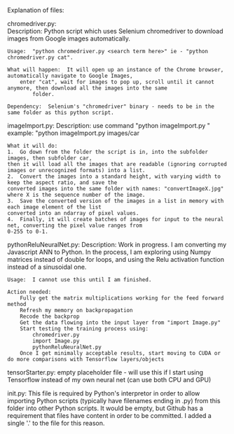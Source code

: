 Explanation of files:

chromedriver.py:  
	Description:  Python script which uses Selenium chromedriver to download images from Google images automatically.
	
	Usage:  "python chromedriver.py <search term here>" ie - "python chromedriver.py cat".
	
	What will happen:  It will open up an instance of the Chrome browser, automatically navigate to Google Images,
		enter "cat", wait for images to pop up, scroll until it cannot anymore, then download all the images into the same
			folder.
			
	Dependency:  Selenium's "chromedriver" binary - needs to be in the same folder as this python script.

imageImport.py:
	Description:  use command "python imageImport.py <relative folder path to images>" 
	              example: "python imageImport.py images/car
	
	What it will do:  
	1.  Go down from the folder the script is in, into the subfolder images, then subfolder car,
	then it will load all the images that are readable (ignoring corrupted images or unrecognized formats) into a list.
	2.  Convert the images into a standard height, with varying width to keep the aspect ratio, and save the
	converted images into the same folder with names: "convertImageX.jpg" where X is the sequence number of the image.
	3.  Save the converted version of the images in a list in memory with each image element of the list
	converted into an ndarray of pixel values.
	4.  Finally, it will create batches of images for input to the neural net, converting the pixel value ranges from
	0-255 to 0-1.
	

pythonReluNeuralNet.py:
	Description:  Work in progress.  I am converting my Javascript ANN to Python.  In the process, I am exploring using
		Numpy matrices instead of double for loops, and using the Relu activation function instead of a sinusoidal one.
		
	Usage:  I cannot use this until I am finished.
	
	Action needed:  
		Fully get the matrix multiplications working for the feed forward method
		Refresh my memory on backpropagation
		Recode the backprop
		Get the data flowing into the input layer from "import Image.py"
		Start testing the training process using:
			chromedriver.py
			import Image.py
			pythonReluNeuralNet.py
		Once I get minimally acceptable results, start moving to CUDA or do more comparisons with Tensorflow layers/objects

tensorStarter.py:
	empty placeholder file - will use this if I start using Tensorflow instead of my own neural net (can use both CPU and GPU)

init.py:
	This file is required by Python's interpretor in order to allow importing Python scripts (typically have filenames ending in .py) from this folder into other Python scripts.  It would be empty, but Github has a requirement that files have content in order to be committed.  I added a single '.' to the file for this reason.

